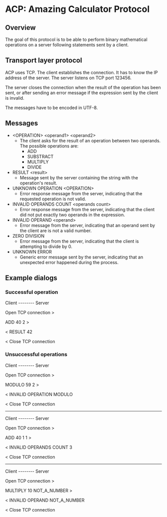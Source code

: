 # ACP: Amazing Calculator Protocol

## Overview
The goal of this protocol is to be able to perform binary mathematical operations on a server following statements sent by a client.

## Transport layer protocol
ACP uses TCP. The client establishes the connection. It has to know the IP address of the server. The server listens on TCP port 123456.

The server closes the connection when the result of the operation has been sent, or after sending an error message if the expression sent by the client is invalid.

The messages have to be encoded in UTF-8.

## Messages

- &lt;OPERATION> &lt;operand1> &lt;operand2>
  - The client asks for the result of an operation between two operands. The possible operations are: 
    - ADD
    - SUBSTRACT
    - MULTIPLY
    - DIVIDE
- RESULT &lt;result>
  - Message sent by the server containing the string with the operation's result.
- UNKNOWN OPERATION &lt;OPERATION>
  - Error response message from the server, indicating that the requested operation is not valid.
- INVALID OPERANDS COUNT &lt;operands count>
  - Error response message from the server, indicating that the client did not put exactly two operands in the expression.
- INVALID OPERAND &lt;operand>
  - Error message from the server, indicating that an operand sent by the client are is not a valid number.
- ZERO DIVISION
  - Error message from the server, indicating that the client is attempting to divide by 0.
- UNKNOWN ERROR
  - Generic error message sent by the server, indicating that an unexpected error happened during the process.
  
## Example dialogs

### Successful operation

Client -------- Server

Open TCP connection >

ADD 40 2 >

< RESULT 42

< Close TCP connection

### Unsuccessful operations

Client -------- Server

Open TCP connection >

MODULO 59 2 >

< INVALID OPERATION MODULO

< Close TCP connection

------------

Client -------- Server

Open TCP connection >

ADD 40 1 1 >

< INVALID OPERANDS COUNT 3

< Close TCP connection

-----------

Client -------- Server

Open TCP connection >

MULTIPLY 10 NOT_A_NUMBER >

< INVALID OPERAND NOT_A_NUMBER

< Close TCP connection